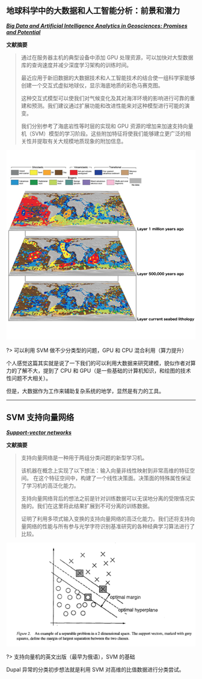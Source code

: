 <link rel="stylesheet" type="text/css" href="../../assect/css/中文.css" />

## 地球科学中的大数据和人工智能分析：前景和潜力

[**_Big Data and Artificial Intelligence Analytics in Geosciences: Promises and Potential_**](https://doi.org/10.1130/GSATG372GW.1)

**文献摘要**

> 通过在服务器主机的典型设备中添加 GPU 处理资源，可以加快对大型数据库的查询速度并减少深度学习架构的训练时间。
>
> 最近应用于新旧数据的大数据技术和人工智能技术的结合使一组科学家能够创建一个交互式虚拟地球仪，显示海底地质的彩色马赛克图。
>
> 这种交互式模型可以使我们对气候变化及其对海洋环境的影响进行可靠的重建和预测。我们建议通过扩展功能和改进性能来对这种模型进行可能的演变。
>
> 我们分别参考了海底岩性等时层的实现和 GPU 资源的增加来加速支持向量机（SVM）模型的学习阶段。这些附加特征将使我们能够建立更广泛的相关性并提取有关大规模地质现象的附加信息。

[![海底岩性图的分层实施示例](./BigData/海底岩性图的分层实施示例.jpg?center)](https://portal.gplates.org/ "海底岩性图的分层实施示例图")

?> 可以利用 SVM 做不少分类型的问题，GPU 和 CPU 混合利用（算力提升）

个人感觉这篇其实就是说了一下我们的可以利用大数据来研究建模，貌似作者对算力的了解不大，提到了 CPU 和 GPU（是一些基础的计算机知识，和绘图的技术性问题不大相关）。

但是，大数据作为工作来辅助复杂系统的地学，显然是有力的工具。

---

## SVM 支持向量网络

[**_Support-vector networks_**](https://doi.org/10.1007/BF00994018)

**文献摘要**

> 支持向量网络是一种用于两组分类问题的新型学习机。
>
> 该机器在概念上实现了以下想法：输入向量非线性映射到非常高维的特征空间。
> 在这个特征空间中，构建了一个线性决策面。决策面的特殊属性保证了学习机的高泛化能力。
>
> 支持向量网络背后的想法之前是针对训练数据可以无误地分离的受限情况实施的。我们在这里将此结果扩展到不可分离的训练数据。
>
> 证明了利用多项式输入变换的支持向量网络的高泛化能力。我们还将支持向量网络的性能与所有参与光学字符识别基准研究的各种经典学习算法进行了比较。

![SVM 插图](./BigData/SVM插图.png?center "支持向量机的原理示意图")

?> 支持向量机的英文出版（最早为俄语），SVM 的基础

Dupal 异常的分类初步想法就是利用 SVM 对高维的比值数据进行分类尝试。
